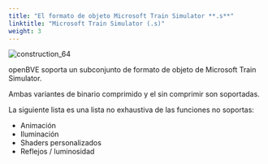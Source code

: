 ```yaml
---
title: "El formato de objeto Microsoft Train Simulator **.s**"
linktitle: "Microsoft Train Simulator (.s)"
weight: 3
---
```


![construction_64](/images/construction_64.png)

openBVE soporta un subconjunto de formato de objeto de Microsoft Train Simulator.

Ambas variantes de binario comprimido y el sin comprimir son soportadas.

La siguiente lista es una lista no exhaustiva de las funciones no soportas:

- Animación
- Iluminación
- Shaders personalizados
- Reflejos / luminosidad